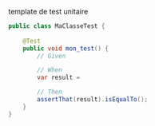 template de test unitaire
```java
public class MaClasseTest {
    
    @Test
    public void mon_test() {
        // Given

        // When
        var result =

        // Then
        assertThat(result).isEqualTo();
    }
}
```